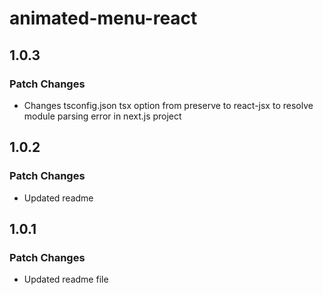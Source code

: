 # animated-menu-react

## 1.0.3

### Patch Changes

- Changes tsconfig.json tsx option from preserve to react-jsx to resolve module parsing error in next.js project

## 1.0.2

### Patch Changes

- Updated readme

## 1.0.1

### Patch Changes

- Updated readme file
